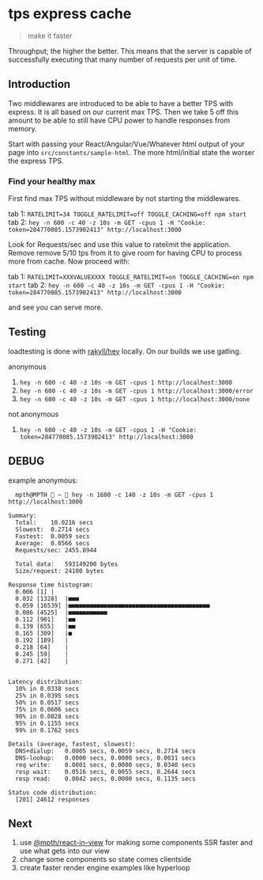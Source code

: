 # tps express cache
> make it faster

Throughput; the higher the better. This means that the server is capable of successfully executing that many number of requests per unit of time.

## Introduction
Two middlewares are introduced to be able to have a better TPS with express. It is all based on our current max TPS. Then we take 5 off this amount to be able to still have CPU power to handle responses from memory.

Start with passing your React/Angular/Vue/Whatever html output of your page into `src/constants/sample-html`. The more html/initial state the worser the express TPS.

### Find your healthy max
First find max TPS without middleware by not starting the middlewares.

tab 1: `RATELIMIT=34 TOGGLE_RATELIMIT=off TOGGLE_CACHING=off npm start`
tab 2: `hey -n 600 -c 40 -z 10s -m GET -cpus 1 -H "Cookie: token=284770085.1573902413" http://localhost:3000`

Look for Requests/sec and use this value to ratelimit the application. Remove remove 5/10 tps from it to give room for having CPU to process more from cache. Now proceed with:

tab 1: `RATELIMIT=XXXVALUEXXXX TOGGLE_RATELIMIT=on TOGGLE_CACHING=on npm start`
tab 2: `hey -n 600 -c 40 -z 10s -m GET -cpus 1 -H "Cookie: token=284770085.1573902413" http://localhost:3000`

and see you can serve more.

## Testing
loadtesting is done with [rakyll/hey](https://github.com/rakyll/hey) locally. On our builds we use gatling.

anonymous
1. `hey -n 600 -c 40 -z 10s -m GET -cpus 1 http://localhost:3000`
2. `hey -n 600 -c 40 -z 10s -m GET -cpus 1 http://localhost:3000/error`
3. `hey -n 600 -c 40 -z 10s -m GET -cpus 1 http://localhost:3000/none`

not anonymous
1. `hey -n 600 -c 40 -z 10s -m GET -cpus 1 -H "Cookie: token=284770085.1573902413" http://localhost:3000`



## DEBUG
example anonymous:
```
  mpth@MPTH  ~  hey -n 1600 -c 140 -z 10s -m GET -cpus 1 http://localhost:3000

Summary:
  Total:	10.0216 secs
  Slowest:	0.2714 secs
  Fastest:	0.0059 secs
  Average:	0.0566 secs
  Requests/sec:	2455.8944

  Total data:	593149200 bytes
  Size/request:	24100 bytes

Response time histogram:
  0.006 [1]	|
  0.032 [1328]	|■■■
  0.059 [16539]	|■■■■■■■■■■■■■■■■■■■■■■■■■■■■■■■■■■■■■■■■
  0.086 [4525]	|■■■■■■■■■■■
  0.112 [901]	|■■
  0.139 [655]	|■■
  0.165 [309]	|■
  0.192 [189]	|
  0.218 [64]	|
  0.245 [59]	|
  0.271 [42]	|


Latency distribution:
  10% in 0.0338 secs
  25% in 0.0395 secs
  50% in 0.0517 secs
  75% in 0.0606 secs
  90% in 0.0828 secs
  95% in 0.1155 secs
  99% in 0.1762 secs

Details (average, fastest, slowest):
  DNS+dialup:	0.0005 secs, 0.0059 secs, 0.2714 secs
  DNS-lookup:	0.0000 secs, 0.0000 secs, 0.0031 secs
  req write:	0.0001 secs, 0.0000 secs, 0.0340 secs
  resp wait:	0.0516 secs, 0.0055 secs, 0.2644 secs
  resp read:	0.0042 secs, 0.0000 secs, 0.1135 secs

Status code distribution:
  [201]	24612 responses
```

## Next

1. use [@mpth/react-in-view](https://www.npmjs.com/package/@mpth/react-in-view) for making some components SSR faster and use what gets into our view
2. change some components so state comes clientside
3. create faster render engine examples like hyperloop
